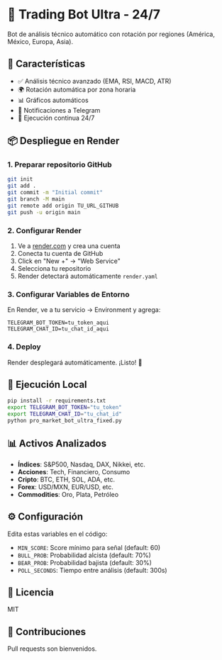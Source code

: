 # 🤖 Trading Bot Ultra - 24/7

Bot de análisis técnico automático con rotación por regiones (América, México, Europa, Asia).

## 🚀 Características

- ✅ Análisis técnico avanzado (EMA, RSI, MACD, ATR)
- 🌍 Rotación automática por zona horaria
- 📊 Gráficos automáticos
- 📱 Notificaciones a Telegram
- 🔄 Ejecución continua 24/7

## 📦 Despliegue en Render

### 1. Preparar repositorio GitHub

```bash
git init
git add .
git commit -m "Initial commit"
git branch -M main
git remote add origin TU_URL_GITHUB
git push -u origin main
```

### 2. Configurar Render

1. Ve a [render.com](https://render.com) y crea una cuenta
2. Conecta tu cuenta de GitHub
3. Click en "New +" → "Web Service"
4. Selecciona tu repositorio
5. Render detectará automáticamente `render.yaml`

### 3. Configurar Variables de Entorno

En Render, ve a tu servicio → Environment y agrega:

```
TELEGRAM_BOT_TOKEN=tu_token_aqui
TELEGRAM_CHAT_ID=tu_chat_id_aqui
```

### 4. Deploy

Render desplegará automáticamente. ¡Listo! 🎉

## 🔧 Ejecución Local

```bash
pip install -r requirements.txt
export TELEGRAM_BOT_TOKEN="tu_token"
export TELEGRAM_CHAT_ID="tu_chat_id"
python pro_market_bot_ultra_fixed.py
```

## 📊 Activos Analizados

- **Índices**: S&P500, Nasdaq, DAX, Nikkei, etc.
- **Acciones**: Tech, Financiero, Consumo
- **Cripto**: BTC, ETH, SOL, ADA, etc.
- **Forex**: USD/MXN, EUR/USD, etc.
- **Commodities**: Oro, Plata, Petróleo

## ⚙️ Configuración

Edita estas variables en el código:

- `MIN_SCORE`: Score mínimo para señal (default: 60)
- `BULL_PROB`: Probabilidad alcista (default: 70%)
- `BEAR_PROB`: Probabilidad bajista (default: 30%)
- `POLL_SECONDS`: Tiempo entre análisis (default: 300s)

## 📝 Licencia

MIT

## 🤝 Contribuciones

Pull requests son bienvenidos.
